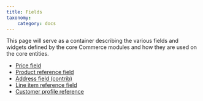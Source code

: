 ```yaml
---
title: Fields
taxonomy:
    category: docs
---
```


This page will serve as a container describing the various fields and widgets defined by the core Commerce modules and how they are used on the core entities.








<ul>
<li><a href="http://progit.org/book/">Price field</a></li>
<li><a href="">Product reference field</a></li>
<li><a href="">Address field (contrib)</a></li>
<li><a href="">Line item reference field</a></li>
<li><a href="">Customer profile reference</a></li>
</ul>
